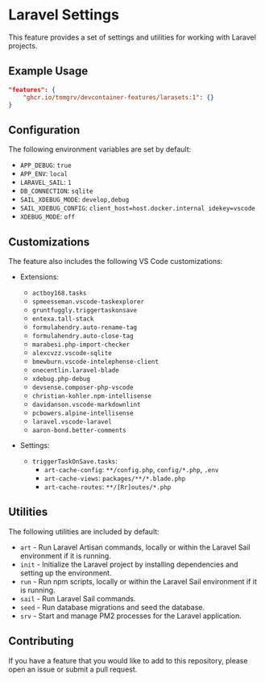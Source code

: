 <!-- @format -->

# Laravel Settings

This feature provides a set of settings and utilities for working with Laravel projects.

## Example Usage

```json
"features": {
    "ghcr.io/tomgrv/devcontainer-features/larasets:1": {}
}
```

## Configuration

The following environment variables are set by default:

-   `APP_DEBUG`: `true`
-   `APP_ENV`: `local`
-   `LARAVEL_SAIL`: `1`
-   `DB_CONNECTION`: `sqlite`
-   `SAIL_XDEBUG_MODE`: `develop,debug`
-   `SAIL_XDEBUG_CONFIG`: `client_host=host.docker.internal idekey=vscode`
-   `XDEBUG_MODE`: `off`

## Customizations

The feature also includes the following VS Code customizations:

-   Extensions:

    -   `actboy168.tasks`
    -   `spmeesseman.vscode-taskexplorer`
    -   `gruntfuggly.triggertaskonsave`
    -   `entexa.tall-stack`
    -   `formulahendry.auto-rename-tag`
    -   `formulahendry.auto-close-tag`
    -   `marabesi.php-import-checker`
    -   `alexcvzz.vscode-sqlite`
    -   `bmewburn.vscode-intelephense-client`
    -   `onecentlin.laravel-blade`
    -   `xdebug.php-debug`
    -   `devsense.composer-php-vscode`
    -   `christian-kohler.npm-intellisense`
    -   `davidanson.vscode-markdownlint`
    -   `pcbowers.alpine-intellisense`
    -   `laravel.vscode-laravel`
    -   `aaron-bond.better-comments`

-   Settings:
    -   `triggerTaskOnSave.tasks`:
        -   `art-cache-config`: `**/config.php`, `config/*.php`, `.env`
        -   `art-cache-views`: `packages/**/*.blade.php`
        -   `art-cache-routes`: `**/[Rr]outes/*.php`

## Utilities

The following utilities are included by default:

-   `art` - Run Laravel Artisan commands, locally or within the Laravel Sail environment if it is running.
-   `init` - Initialize the Laravel project by installing dependencies and setting up the environment.
-   `run` - Run npm scripts, locally or within the Laravel Sail environment if it is running.
-   `sail` - Run Laravel Sail commands.
-   `seed` - Run database migrations and seed the database.
-   `srv` - Start and manage PM2 processes for the Laravel application.

## Contributing

If you have a feature that you would like to add to this repository, please open an issue or submit a pull request.
